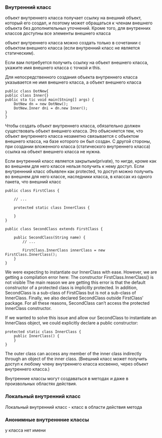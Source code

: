 ### Внутренний класс

объект внутреннего класса получает ссылку на внешний объект, который его создал,
и поэтому может обращаться к членам внешнего объекта без дополнительных уточнений.
Кроме того, для внутренних классов доступны все элементы внешнего класса

объект внутреннего класса можно создать только в сочетании с объектом внешнего
класса (если внутренний класс не является статическим).

Если вам потребуется получить ссылку на объект внешнего класса, укажите имя
внешнего класса с точкой и this.

Для непосредственного создания объекта внутреннего класса указывается не имя
внешнего класса, а объект внешнего класса
```
public class DotNew{
public class Inner{}
public sta tic void main(Stning[] args) {
    DotNew dn = new DotNew();
    DotNew.Inner dni = dn.new Inner();
} 
}
```

Чтобы создать объект внутреннего класса, обязательно должен существовать объект внешнего класса. Это объясняется тем, что объект внутреннего класса незаметно
связывается с объектом внешнего класса, на базе которого он был создан. С другой стороны, при создании вложенного класса (статического внутреннего класса) ссылка
на объект внешнего класса не нужна.

Если внутренний класс является закрытым(private), то нигде, кроме как во внешнем для него классе нельзя получить к нему доступ. 
Если внутреннний класс объявлен как protected, то доступ можно получить во внешнем для него классе, наследники класса, в классах из одного пакета, что внешний класс
```
public class FirstClass {

    // ...

    protected static class InnerClass {

    }
}
```

```
public class SecondClass extends FirstClass {
    
    public SecondClass(String name) {
        // ...
 
        FirstClass.InnerClass innerClass = new FirstClass.InnerClass();
    }     
}
```
We were expecting to instantiate our InnerClass with ease. However, we are getting a compilation error here:
The constructor FirstClass.InnerClass() is not visible
The main reason we are getting this error is that the default constructor of a protected class is implicitly protected. In addition, 
SecondClass is a sub-class of FirstClass but is not a sub-class of InnerClass.  Finally, we also declared SecondClass outside FirstClass’ package.
For all these reasons, SecondClass can’t access the protected InnerClass constructor.

If we wanted to solve this issue and allow our SecondClass to instantiate an InnerClass object, we could explicitly declare a public constructor:

```
protected static class InnerClass {
    public InnerClass() {
    }
}
```

The outer class can access any member of the inner class indirectly through an object of the inner class.
(Внешний класс может получить доступ к любому члену внутреннего класса косвенно, через объект внутреннего класса.)

Внутренние классы могут создаваться в методах и даже в произвольных областях действия.

### Локальный внутренний класс
Локальный внутренний класс - класс в области действия метода

### Анонимные внутреннние классы
у класса нет имени

